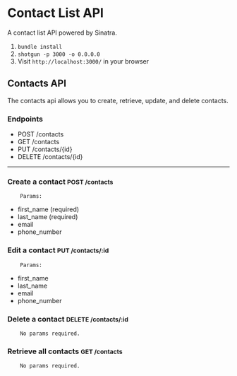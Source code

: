 Contact List API
=============

A contact list API powered by Sinatra.

1. `bundle install`
2. `shotgun -p 3000 -o 0.0.0.0`
3. Visit `http://localhost:3000/` in your browser

## Contacts API

The contacts api allows you to create, retrieve, update, and delete contacts.

### Endpoints

*   POST /contacts
*   GET /contacts
*   PUT /contacts/{id}
*   DELETE /contacts/{id}

* * *

### Create a contact <small>POST /contacts</small>

        Params:

*   first_name (required)
*   last_name (required)
*   email
*   phone_number

### Edit a contact <small>PUT /contacts/:id</small>

        Params:

*   first_name
*   last_name
*   email
*   phone_number

### Delete a contact <small>DELETE /contacts/:id</small>

        No params required.

### Retrieve all contacts <small>GET /contacts</small>

        No params required.
